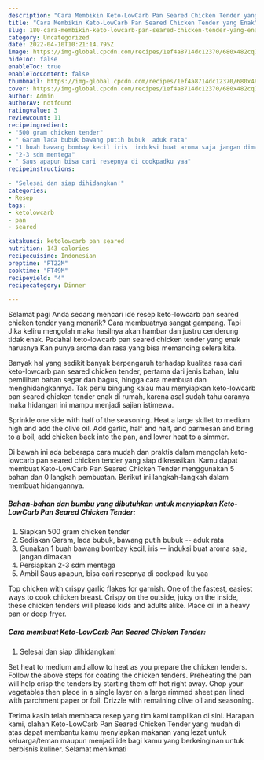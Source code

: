 ```yaml
---
description: "Cara Membikin Keto-LowCarb Pan Seared Chicken Tender yang Enak"
title: "Cara Membikin Keto-LowCarb Pan Seared Chicken Tender yang Enak"
slug: 180-cara-membikin-keto-lowcarb-pan-seared-chicken-tender-yang-enak
category: Uncategorized
date: 2022-04-10T10:21:14.795Z
image: https://img-global.cpcdn.com/recipes/1ef4a8714dc12370/680x482cq70/keto-lowcarb-pan-seared-chicken-tender-foto-resep-utama.jpg
hideToc: false
enableToc: true
enableTocContent: false
thumbnail: https://img-global.cpcdn.com/recipes/1ef4a8714dc12370/680x482cq70/keto-lowcarb-pan-seared-chicken-tender-foto-resep-utama.jpg
cover: https://img-global.cpcdn.com/recipes/1ef4a8714dc12370/680x482cq70/keto-lowcarb-pan-seared-chicken-tender-foto-resep-utama.jpg
author: Admin
authorAv: notfound
ratingvalue: 3
reviewcount: 11
recipeingredient:
- "500 gram chicken tender"
- " Garam lada bubuk bawang putih bubuk  aduk rata"
- "1 buah bawang bombay kecil iris  induksi buat aroma saja jangan dimakan"
- "2-3 sdm mentega"
- " Saus apapun bisa cari resepnya di cookpadku yaa"
recipeinstructions:

- "Selesai dan siap dihidangkan!"
categories:
- Resep
tags:
- ketolowcarb
- pan
- seared

katakunci: ketolowcarb pan seared 
nutrition: 143 calories
recipecuisine: Indonesian
preptime: "PT22M"
cooktime: "PT49M"
recipeyield: "4"
recipecategory: Dinner

---
```



Selamat pagi Anda sedang mencari ide resep keto-lowcarb pan seared chicken tender yang menarik? Cara membuatnya sangat gampang. Tapi Jika keliru mengolah maka hasilnya akan hambar dan justru cenderung tidak enak. Padahal keto-lowcarb pan seared chicken tender yang enak harusnya Kan punya aroma dan rasa yang bisa memancing selera kita.


Banyak hal yang sedikit banyak berpengaruh terhadap kualitas rasa dari keto-lowcarb pan seared chicken tender, pertama dari jenis bahan, lalu pemilihan bahan segar dan bagus, hingga cara membuat dan menghidangkannya. Tak perlu bingung kalau mau menyiapkan keto-lowcarb pan seared chicken tender enak di rumah, karena asal sudah tahu caranya maka hidangan ini mampu menjadi sajian istimewa.

Sprinkle one side with half of the seasoning. Heat a large skillet to medium high and add the olive oil. Add garlic, half and half, and parmesan and bring to a boil, add chicken back into the pan, and lower heat to a simmer.


Di bawah ini ada beberapa cara mudah dan praktis dalam mengolah keto-lowcarb pan seared chicken tender yang siap dikreasikan. Kamu dapat membuat Keto-LowCarb Pan Seared Chicken Tender menggunakan 5 bahan dan 0 langkah pembuatan. Berikut ini langkah-langkah dalam membuat hidangannya.

<!--inarticleads1-->

##### Bahan-bahan dan bumbu yang dibutuhkan untuk menyiapkan Keto-LowCarb Pan Seared Chicken Tender:

1. Siapkan 500 gram chicken tender
1. Sediakan  Garam, lada bubuk, bawang putih bubuk -- aduk rata
1. Gunakan 1 buah bawang bombay kecil, iris -- induksi buat aroma saja, jangan dimakan
1. Persiapkan 2-3 sdm mentega
1. Ambil  Saus apapun, bisa cari resepnya di cookpad-ku yaa


Top chicken with crispy garlic flakes for garnish. One of the fastest, easiest ways to cook chicken breast. Crispy on the outside, juicy on the inside, these chicken tenders will please kids and adults alike. Place oil in a heavy pan or deep fryer. 

<!--inarticleads2-->

##### Cara membuat Keto-LowCarb Pan Seared Chicken Tender:


1. Selesai dan siap dihidangkan!

Set heat to medium and allow to heat as you prepare the chicken tenders. Follow the above steps for coating the chicken tenders. Preheating the pan will help crisp the tenders by starting them off hot right away. Chop your vegetables then place in a single layer on a large rimmed sheet pan lined with parchment paper or foil. Drizzle with remaining olive oil and seasoning. 

Terima kasih telah membaca resep yang tim kami tampilkan di sini. Harapan kami, olahan Keto-LowCarb Pan Seared Chicken Tender yang mudah di atas dapat membantu kamu menyiapkan makanan yang lezat untuk keluarga/teman maupun menjadi ide bagi kamu yang berkeinginan untuk berbisnis kuliner. Selamat menikmati

